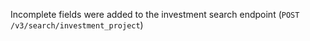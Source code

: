 Incomplete fields were added to the investment search endpoint (`POST /v3/search/investment_project`)
